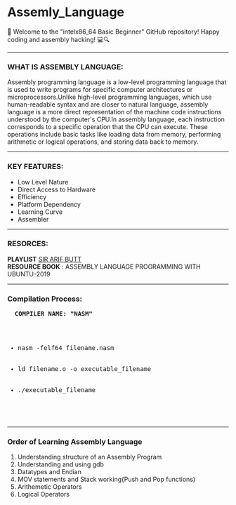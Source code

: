 # Assemly_Language
👋 Welcome to the "intelx86_64 Basic Beginner" GitHub repository!  Happy coding and assembly hacking! 💻🔍  
<hr></hr>

<h3>WHAT IS ASSEMBLY LANGUAGE:  </h3>
<P>Assembly programming language is a low-level programming language that is used to write programs for specific computer architectures or microprocessors.Unlike high-level programming languages, which use human-readable syntax and are closer to natural language, assembly language is a more direct representation of the machine code instructions understood by the computer's CPU.In assembly language, each instruction corresponds to a specific operation that the CPU can execute. These operations include basic tasks like loading data from memory, performing arithmetic or logical operations, and storing data back to memory. </P>
<hr></hr>

<h3>KEY FEATURES: </h3>
<ul>
  <li>Low Level Nature</li>
  <li>Direct Access to Hardware</li>
  <li>Efficiency</li>
  <li>Platform Dependency</li>
  <li>Learning Curve</li>
  <li>Assembler</li>
</ul>
<hr></hr>

<h3>RESORCES:</h3>
<b>PLAYLIST</b> <a href="https://www.youtube.com/playlist?list=PL7B2bn3G_wfCC2HDSXtMFsskasZ5fdLXz">SIR ARIF BUTT</a><br>
<b>RESOURCE BOOK</b> : ASSEMBLY LANGUAGE PROGRAMMING WITH UBUNTU-2019
<hr></hr>

<h3>Compilation Process:</h3>
<pre>
  <b>COMPILER NAME: "NASM"</b>
  <ul>
    <li>nasm -felf64 filename.nasm</li>
    <li>ld filename.o -o executable_filename</li>
    <li>./executable_filename</li>
  </ul>
</pre>
<hr></hr>

<h3>Order of Learning Assembly Language</h3>
<ol>
  <li>Understanding structure of an Assembly Program</li>
  <li>Understanding and using gdb </li>
  <li>Datatypes and Endian</li>
  <li>MOV statements and Stack working{Push and Pop functions)</li>
  <li>Arithemetic Operators</li>
  <li>Logical Operators</li>
</ol>



